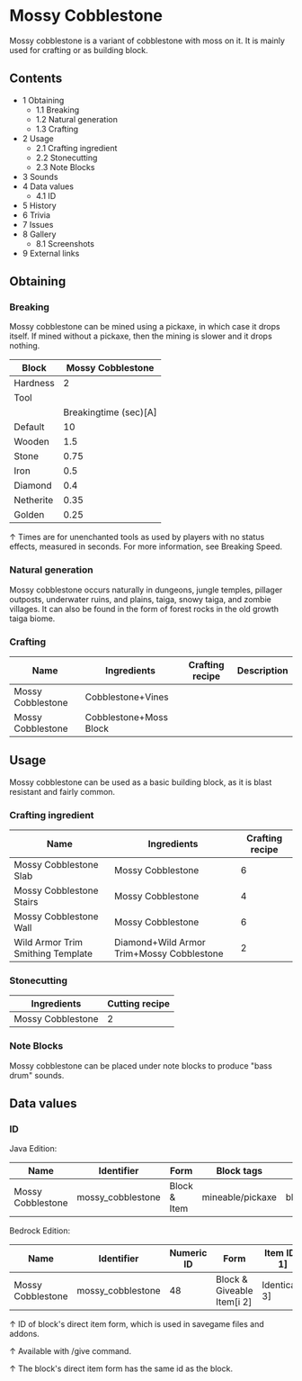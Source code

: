 # Mossy Cobblestone
Mossy cobblestone is a variant of cobblestone with moss on it. It is mainly used for crafting or as building block.

## Contents
- 1 Obtaining
	- 1.1 Breaking
	- 1.2 Natural generation
	- 1.3 Crafting
- 2 Usage
	- 2.1 Crafting ingredient
	- 2.2 Stonecutting
	- 2.3 Note Blocks
- 3 Sounds
- 4 Data values
	- 4.1 ID
- 5 History
- 6 Trivia
- 7 Issues
- 8 Gallery
	- 8.1 Screenshots
- 9 External links

## Obtaining
### Breaking
Mossy cobblestone can be mined using a pickaxe, in which case it drops itself. If mined without a pickaxe, then the mining is slower and it drops nothing.

| Block     | Mossy Cobblestone     |
|-----------|-----------------------|
| Hardness  | 2                     |
| Tool      |                       |
|           | Breakingtime (sec)[A] |
| Default   | 10                    |
| Wooden    | 1.5                   |
| Stone     | 0.75                  |
| Iron      | 0.5                   |
| Diamond   | 0.4                   |
| Netherite | 0.35                  |
| Golden    | 0.25                  |


↑ Times are for unenchanted tools as used by players with no status effects, measured in seconds. For more information, see Breaking Speed.


### Natural generation
Mossy cobblestone occurs naturally in dungeons, jungle temples, pillager outposts, underwater ruins, and plains, taiga, snowy taiga, and zombie villages. It can also be found in the form of forest rocks in the old growth taiga biome.

### Crafting
| Name              | Ingredients            | Crafting recipe | Description |
|-------------------|------------------------|-----------------|-------------|
| Mossy Cobblestone | Cobblestone+Vines      |                 |             |
| Mossy Cobblestone | Cobblestone+Moss Block |                 |             |

## Usage
Mossy cobblestone can be used as a basic building block, as it is blast resistant and fairly common.

### Crafting ingredient
| Name                              | Ingredients                               | Crafting recipe |
|-----------------------------------|-------------------------------------------|-----------------|
| Mossy Cobblestone Slab            | Mossy Cobblestone                         | 6               |
| Mossy Cobblestone Stairs          | Mossy Cobblestone                         | 4               |
| Mossy Cobblestone Wall            | Mossy Cobblestone                         | 6               |
| Wild Armor Trim Smithing Template | Diamond+Wild Armor Trim+Mossy Cobblestone | 2               |

### Stonecutting
| Ingredients       | Cutting recipe |
|-------------------|----------------|
| Mossy Cobblestone | 2              |

### Note Blocks
Mossy cobblestone can be placed under note blocks to produce "bass drum" sounds.

## Data values
### ID
Java Edition:

| Name              | Identifier        | Form         | Block tags       | Translation key                   |
|-------------------|-------------------|--------------|------------------|-----------------------------------|
| Mossy Cobblestone | mossy_cobblestone | Block & Item | mineable/pickaxe | block.minecraft.mossy_cobblestone |

Bedrock Edition:

| Name              | Identifier        | Numeric ID | Form                       | Item ID[i 1]   | Translation key             |
|-------------------|-------------------|------------|----------------------------|----------------|-----------------------------|
| Mossy Cobblestone | mossy_cobblestone | 48         | Block & Giveable Item[i 2] | Identical[i 3] | tile.mossy_cobblestone.name |


↑ ID of block's direct item form, which is used in savegame files and addons.

↑ Available with /give command.

↑ The block's direct item form has the same id as the block.



